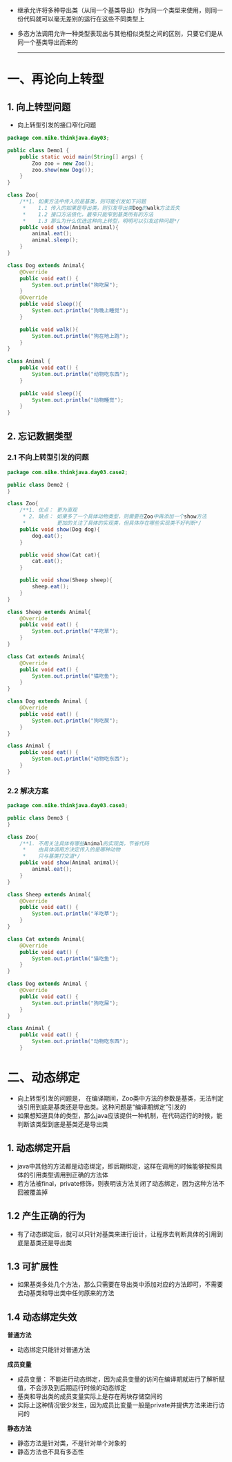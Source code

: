 - 继承允许将多种导出类（从同一个基类导出）作为同一个类型来使用，则同一份代码就可以毫无差别的运行在这些不同类型上

- 多态方法调用允许一种类型表现出与其他相似类型之间的区别，只要它们是从同一个基类导出而来的

  ------

# 一、再论向上转型

## 1. 向上转型问题

- 向上转型引发的接口窄化问题

```java
package com.nike.thinkjava.day03;

public class Demo1 {
    public static void main(String[] args) {
        Zoo zoo = new Zoo();
        zoo.show(new Dog());
    }
}

class Zoo{
    /**1. 如果方法中传入的是基类，则可能引发如下问题
     *    1.1 传入的如果是导出类，则引发导出类Dog的walk方法丢失
     *    1.2 接口方法债化，最窄只能窄到基类所有的方法
     *    1.3 那么为什么优选这种向上转型，明明可以引发这种问题*/
    public void show(Animal animal){
        animal.eat();
        animal.sleep();
    }
}

class Dog extends Animal{
    @Override
    public void eat() {
        System.out.println("狗吃屎");
    }
    @Override
    public void sleep(){
        System.out.println("狗晚上睡觉");
    }

    public void walk(){
        System.out.println("狗在地上跑");
    }
}

class Animal {
    public void eat() {
        System.out.println("动物吃东西");
    }
    
    public void sleep(){
        System.out.println("动物睡觉");
    }
}
```

## 2. 忘记数据类型

### 2.1 不向上转型引发的问题

```java
package com.nike.thinkjava.day03.case2;

public class Demo2 {
}

class Zoo{
    /**1. 优点： 更为直观
     * 2. 缺点： 如果多了一个具体动物类型，则需要在Zoo中再添加一个show方法
     *          更加的关注了具体的实现类，但具体存在哪些实现类不好判断*/
    public void show(Dog dog){
        dog.eat();
    }

    public void show(Cat cat){
        cat.eat();
    }

    public void show(Sheep sheep){
        sheep.eat();
    }
}

class Sheep extends Animal{
    @Override
    public void eat() {
        System.out.println("羊吃草");
    }
}

class Cat extends Animal{
    @Override
    public void eat() {
        System.out.println("猫吃鱼");
    }
}

class Dog extends Animal {
    @Override
    public void eat() {
        System.out.println("狗吃屎");
    }
}

class Animal {
    public void eat() {
        System.out.println("动物吃东西");
    }
}
```

### 2.2 解决方案

```java
package com.nike.thinkjava.day03.case3;

public class Demo3 {
}

class Zoo{
    /**1. 不用关注具体有哪些Animal的实现类，节省代码
     *    由具体调用方决定传入的是哪种动物
     *    只与基类打交道*/
    public void show(Animal animal){
        animal.eat();
    }
}

class Sheep extends Animal{
    @Override
    public void eat() {
        System.out.println("羊吃草");
    }
}

class Cat extends Animal{
    @Override
    public void eat() {
        System.out.println("猫吃鱼");
    }
}

class Dog extends Animal {
    @Override
    public void eat() {
        System.out.println("狗吃屎");
    }
}

class Animal {
    public void eat() {
        System.out.println("动物吃东西");
    }

```

# 二、动态绑定

- 向上转型引发的问题是， 在编译期间，Zoo类中方法的参数是基类，无法判定该引用到底是基类还是导出类。这种问题是“编译期绑定”引发的
- 如果想知道具体的类型，那么java应该提供一种机制，在代码运行的时候，能判断该类型到底是基类还是导出类

## 1. 动态绑定开启

- java中其他的方法都是动态绑定，即后期绑定，这样在调用的时候能够按照具体的引用类型调用到正确的方法体
- 若方法被final，private修饰，则表明该方法关闭了动态绑定，因为这种方法不回被覆盖掉

## 1.2 产生正确的行为

- 有了动态绑定后，就可以只针对基类来进行设计，让程序去判断具体的引用到底是基类还是导出类

## 1.3 可扩展性

- 如果基类多处几个方法，那么只需要在导出类中添加对应的方法即可，不需要去动基类和导出类中任何原来的方法

## 1.4 动态绑定失效

**普通方法**

- 动态绑定只能针对普通方法

**成员变量**

- 成员变量： 不能进行动态绑定，因为成员变量的访问在编译期就进行了解析赋值，不会涉及到后期运行时候的动态绑定
- 基类和导出类的成员变量实际上是存在两块存储空间的
- 实际上这种情况很少发生，因为成员比变量一般是private并提供方法来进行访问的

**静态方法**

- 静态方法是针对类，不是针对单个对象的
- 静态方法也不具有多态性